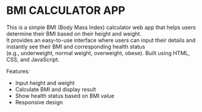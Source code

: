 # BMI CALCULATOR APP
This is a simple BMI (Body Mass Index) calculator web app that helps users determine their BMI based on their height and weight.</br>
It provides an easy-to-use interface where users can input their details and instantly see their BMI and corresponding health status</br>
(e.g., underweight, normal weight, overweight, obese). Built using HTML, CSS, and JavaScript.

Features:

* Input height and weight
* Calculate BMI and display result
* Show health status based on BMI value
* Responsive design
